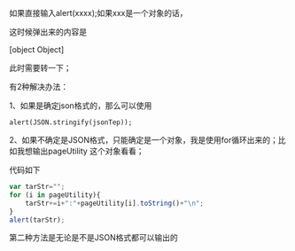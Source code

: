 如果直接输入alert(xxxx);如果xxx是一个对象的话，

这时候弹出来的内容是

[object Object]

此时需要转一下；

有2种解决办法：

1、如果是确定json格式的，那么可以使用

``` 
alert(JSON.stringify(jsonTep));

```

2、如果不确定是JSON格式，只能确定是一个对象，我是使用for循环出来的；比如我想输出pageUtility 这个对象看看；

代码如下

```javascript
var tarStr="";
for (i in pageUtility){
    tarStr+=i+":"+pageUtility[i].toString()+"\n";
}
alert(tarStr);
```

第二种方法是无论是不是JSON格式都可以输出的

